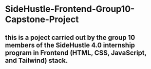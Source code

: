# SideHustle-Frontend-Group10-Capstone-Project
## this is a poject carried out by the group 10 members of the SideHustle 4.0 internship program in Frontend (HTML, CSS, JavaScript, and Tailwind) stack.
